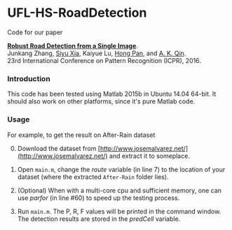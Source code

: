 # UFL-HS-RoadDetection

Code for our paper 

**[Robust Road Detection from a Single Image](https://doi.org/10.1109/ICPR.2016.7899743)**.  <br>
Junkang Zhang, 
[Siyu Xia](http://automation.seu.edu.cn/2019/0528/c24505a275207/page.htm), 
Kaiyue Lu, 
[Hong Pan](http://automation.seu.edu.cn/2019/0528/c24505a275206/page.htm), 
and [A. K. Qin](http://www.alexkaiqin.org/).  <br>
23rd International Conference on Pattern Recognition (ICPR), 2016. 

### Introduction

This code has been tested using Matlab 2015b in Ubuntu 14.04 64-bit. It should also work on other platforms, since it's pure Matlab code. 

### Usage

For example, to get the result on After-Rain dataset 

0. Download the dataset from [http://www.josemalvarez.net/](http://www.josemalvarez.net/) and extract it to someplace. 

1. Open `main.m`, change the *route* variable (in line 7) to the location of your dataset (where the extracted `After-Rain` folder lies). 

2. (Optional) When with a multi-core cpu and sufficient memory, one can use *parfor* (in line #60) to speed up the testing process. 
 
3. Run `main.m`. The P, R, F values will be printed in the command window. The detection results are stored in the *predCell* variable. 

